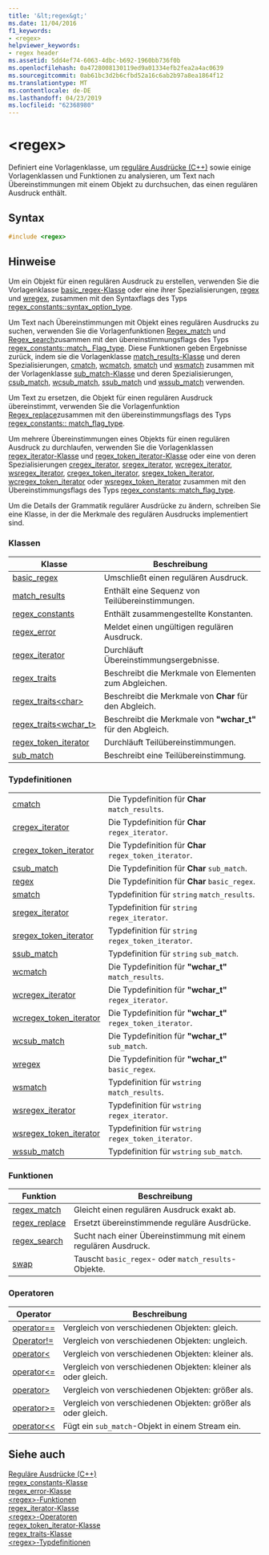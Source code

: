 ```yaml
---
title: '&lt;regex&gt;'
ms.date: 11/04/2016
f1_keywords:
- <regex>
helpviewer_keywords:
- regex header
ms.assetid: 5dd4ef74-6063-4dbc-b692-1960bb736f0b
ms.openlocfilehash: 0a4728008130119ed9a01334efb2fea2a4ac0639
ms.sourcegitcommit: 0ab61bc3d2b6cfbd52a16c6ab2b97a8ea1864f12
ms.translationtype: MT
ms.contentlocale: de-DE
ms.lasthandoff: 04/23/2019
ms.locfileid: "62368980"
---
```

# <a name="ltregexgt"></a>&lt;regex&gt;

Definiert eine Vorlagenklasse, um [reguläre Ausdrücke (C++)](../standard-library/regular-expressions-cpp.md) sowie einige Vorlagenklassen und Funktionen zu analysieren, um Text nach Übereinstimmungen mit einem Objekt zu durchsuchen, das einen regulären Ausdruck enthält.

## <a name="syntax"></a>Syntax

```cpp
#include <regex>
```

## <a name="remarks"></a>Hinweise

Um ein Objekt für einen regulären Ausdruck zu erstellen, verwenden Sie die Vorlagenklasse [basic_regex-Klasse](../standard-library/basic-regex-class.md) oder eine ihrer Spezialisierungen, [regex](../standard-library/regex-typedefs.md#regex) und [wregex](../standard-library/regex-typedefs.md#wregex), zusammen mit den Syntaxflags des Typs [regex_constants::syntax_option_type](../standard-library/regex-constants-class.md#syntax_option_type).

Um Text nach Übereinstimmungen mit Objekt eines regulären Ausdrucks zu suchen, verwenden Sie die Vorlagenfunktionen [Regex_match](../standard-library/regex-functions.md#regex_match) und [Regex_search](../standard-library/regex-functions.md#regex_search)zusammen mit den übereinstimmungsflags des Typs [regex_constants::match_ Flag_type](../standard-library/regex-constants-class.md#match_flag_type). Diese Funktionen geben Ergebnisse zurück, indem sie die Vorlagenklasse [match_results-Klasse](../standard-library/match-results-class.md) und deren Spezialisierungen, [cmatch](../standard-library/regex-typedefs.md#cmatch), [wcmatch](../standard-library/regex-typedefs.md#wcmatch), [smatch](../standard-library/regex-typedefs.md#smatch) und [wsmatch](../standard-library/regex-typedefs.md#wsmatch) zusammen mit der Vorlagenklasse [sub_match-Klasse](../standard-library/sub-match-class.md) und deren Spezialisierungen, [csub_match](../standard-library/regex-typedefs.md#csub_match), [wcsub_match](../standard-library/regex-typedefs.md#wcsub_match), [ssub_match](../standard-library/regex-typedefs.md#ssub_match) und [wssub_match](../standard-library/regex-typedefs.md#wssub_match) verwenden.

Um Text zu ersetzen, die Objekt für einen regulären Ausdruck übereinstimmt, verwenden Sie die Vorlagenfunktion [Regex_replace](../standard-library/regex-functions.md#regex_replace)zusammen mit den übereinstimmungsflags des Typs [regex_constants:: match_flag_type](../standard-library/regex-constants-class.md#match_flag_type).

Um mehrere Übereinstimmungen eines Objekts für einen regulären Ausdruck zu durchlaufen, verwenden Sie die Vorlagenklassen [regex_iterator-Klasse](../standard-library/regex-iterator-class.md) und [regex_token_iterator-Klasse](../standard-library/regex-token-iterator-class.md) oder eine von deren Spezialisierungen [cregex_iterator](../standard-library/regex-typedefs.md#cregex_iterator), [sregex_iterator](../standard-library/regex-typedefs.md#sregex_iterator), [wcregex_iterator](../standard-library/regex-typedefs.md#wcregex_iterator), [wsregex_iterator](../standard-library/regex-typedefs.md#wsregex_iterator), [cregex_token_iterator](../standard-library/regex-typedefs.md#cregex_token_iterator), [sregex_token_iterator](../standard-library/regex-typedefs.md#sregex_token_iterator), [wcregex_token_iterator](../standard-library/regex-typedefs.md#wcregex_token_iterator) oder [wsregex_token_iterator](../standard-library/regex-typedefs.md#wsregex_token_iterator) zusammen mit den Übereinstimmungsflags des Typs [regex_constants::match_flag_type](../standard-library/regex-constants-class.md#match_flag_type).

Um die Details der Grammatik regulärer Ausdrücke zu ändern, schreiben Sie eine Klasse, in der die Merkmale des regulären Ausdrucks implementiert sind.

### <a name="classes"></a>Klassen

|Klasse|Beschreibung|
|-|-|
|[basic_regex](../standard-library/basic-regex-class.md)|Umschließt einen regulären Ausdruck.|
|[match_results](../standard-library/match-results-class.md)|Enthält eine Sequenz von Teilübereinstimmungen.|
|[regex_constants](../standard-library/regex-constants-class.md)|Enthält zusammengestellte Konstanten.|
|[regex_error](../standard-library/regex-error-class.md)|Meldet einen ungültigen regulären Ausdruck.|
|[regex_iterator](../standard-library/regex-iterator-class.md)|Durchläuft Übereinstimmungsergebnisse.|
|[regex_traits](../standard-library/regex-traits-class.md)|Beschreibt die Merkmale von Elementen zum Abgleichen.|
|[regex_traits\<char>](../standard-library/regex-traits-char-class.md)|Beschreibt die Merkmale von **Char** für den Abgleich.|
|[regex_traits<wchar_t>](../standard-library/regex-traits-wchar-t-class.md)|Beschreibt die Merkmale von **"wchar_t"** für den Abgleich.|
|[regex_token_iterator](../standard-library/regex-token-iterator-class.md)|Durchläuft Teilübereinstimmungen.|
|[sub_match](../standard-library/sub-match-class.md)|Beschreibt eine Teilübereinstimmung.|

### <a name="type-definitions"></a>Typdefinitionen

|||
|-|-|
|[cmatch](../standard-library/regex-typedefs.md#cmatch)|Die Typdefinition für **Char** `match_results`.|
|[cregex_iterator](../standard-library/regex-typedefs.md#cregex_iterator)|Die Typdefinition für **Char** `regex_iterator`.|
|[cregex_token_iterator](../standard-library/regex-typedefs.md#cregex_token_iterator)|Die Typdefinition für **Char** `regex_token_iterator`.|
|[csub_match](../standard-library/regex-typedefs.md#csub_match)|Die Typdefinition für **Char** `sub_match`.|
|[regex](../standard-library/regex-typedefs.md#regex)|Die Typdefinition für **Char** `basic_regex`.|
|[smatch](../standard-library/regex-typedefs.md#smatch)|Typdefinition für `string` `match_results`.|
|[sregex_iterator](../standard-library/regex-typedefs.md#sregex_iterator)|Typdefinition für `string` `regex_iterator`.|
|[sregex_token_iterator](../standard-library/regex-typedefs.md#sregex_token_iterator)|Typdefinition für `string` `regex_token_iterator`.|
|[ssub_match](../standard-library/regex-typedefs.md#ssub_match)|Typdefinition für `string` `sub_match`.|
|[wcmatch](../standard-library/regex-typedefs.md#wcmatch)|Die Typdefinition für **"wchar_t"** `match_results`.|
|[wcregex_iterator](../standard-library/regex-typedefs.md#wcregex_iterator)|Die Typdefinition für **"wchar_t"** `regex_iterator`.|
|[wcregex_token_iterator](../standard-library/regex-typedefs.md#wcregex_token_iterator)|Die Typdefinition für **"wchar_t"** `regex_token_iterator`.|
|[wcsub_match](../standard-library/regex-typedefs.md#wcsub_match)|Die Typdefinition für **"wchar_t"** `sub_match`.|
|[wregex](../standard-library/regex-typedefs.md#wregex)|Die Typdefinition für **"wchar_t"** `basic_regex`.|
|[wsmatch](../standard-library/regex-typedefs.md#wsmatch)|Typdefinition für `wstring` `match_results`.|
|[wsregex_iterator](../standard-library/regex-typedefs.md#wsregex_iterator)|Typdefinition für `wstring` `regex_iterator`.|
|[wsregex_token_iterator](../standard-library/regex-typedefs.md#wsregex_token_iterator)|Typdefinition für `wstring` `regex_token_iterator`.|
|[wssub_match](../standard-library/regex-typedefs.md#wssub_match)|Typdefinition für `wstring` `sub_match`.|

### <a name="functions"></a>Funktionen

|Funktion|Beschreibung|
|-|-|
|[regex_match](../standard-library/regex-functions.md#regex_match)|Gleicht einen regulären Ausdruck exakt ab.|
|[regex_replace](../standard-library/regex-functions.md#regex_replace)|Ersetzt übereinstimmende reguläre Ausdrücke.|
|[regex_search](../standard-library/regex-functions.md#regex_search)|Sucht nach einer Übereinstimmung mit einem regulären Ausdruck.|
|[swap](../standard-library/regex-functions.md#swap)|Tauscht `basic_regex`- oder `match_results`-Objekte.|

### <a name="operators"></a>Operatoren

|Operator|Beschreibung|
|-|-|
|[operator==](../standard-library/regex-operators.md#op_eq_eq)|Vergleich von verschiedenen Objekten: gleich.|
|[Operator!=](../standard-library/regex-operators.md#op_neq)|Vergleich von verschiedenen Objekten: ungleich.|
|[operator<](../standard-library/regex-operators.md#op_lt)|Vergleich von verschiedenen Objekten: kleiner als.|
|[operator\<=](../standard-library/regex-operators.md#op_gt_eq)|Vergleich von verschiedenen Objekten: kleiner als oder gleich.|
|[operator>](../standard-library/regex-operators.md#op_gt)|Vergleich von verschiedenen Objekten: größer als.|
|[operator>=](../standard-library/regex-operators.md#op_gt_eq)|Vergleich von verschiedenen Objekten: größer als oder gleich.|
|[operator<<](../standard-library/regex-operators.md#op_lt_lt)|Fügt ein `sub_match`-Objekt in einem Stream ein.|

## <a name="see-also"></a>Siehe auch

[Reguläre Ausdrücke (C++)](../standard-library/regular-expressions-cpp.md)<br/>
[regex_constants-Klasse](../standard-library/regex-constants-class.md)<br/>
[regex_error-Klasse](../standard-library/regex-error-class.md)<br/>
[\<regex>-Funktionen](../standard-library/regex-functions.md)<br/>
[regex_iterator-Klasse](../standard-library/regex-iterator-class.md)<br/>
[\<regex>-Operatoren](../standard-library/regex-operators.md)<br/>
[regex_token_iterator-Klasse](../standard-library/regex-token-iterator-class.md)<br/>
[regex_traits-Klasse](../standard-library/regex-traits-class.md)<br/>
[\<regex>-Typdefinitionen](../standard-library/regex-typedefs.md)<br/>
